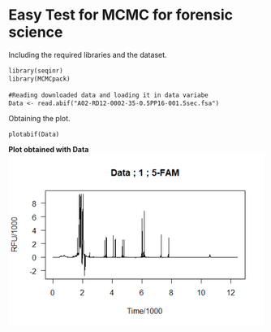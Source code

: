 # Easy Test for MCMC for forensic science

Including the required libraries and the dataset.

```
library(seqinr)
library(MCMCpack)

#Reading downloaded data and loading it in data variabe
Data <- read.abif("A02-RD12-0002-35-0.5PP16-001.5sec.fsa")

```
Obtaining the plot.

```
plotabif(Data)

```
**Plot obtained with Data**
![plot_abif](https://github.com/dA505819/MCMC_for_forensic_science/blob/master/images/easytest.png)
